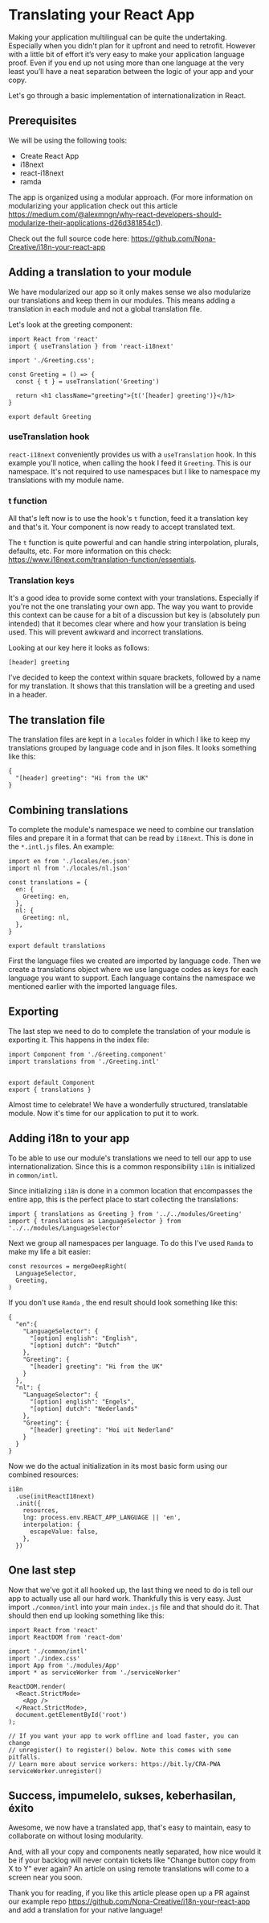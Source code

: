 Translating your React App
===

Making your application multilingual can be quite the undertaking. Especially when you didn't plan for it upfront and need to retrofit.
However with a little bit of effort it’s very easy to make your application language proof. Even if you end up not using more than one language at the very least you’ll have a neat separation between the logic of your app and your copy.

Let's go through a basic implementation of internationalization in React.

## Prerequisites
We will be using the following tools:
- Create React App
- i18next
- react-i18next
- ramda

The app is organized using a modular approach. (For more information on modularizing your application check out this article https://medium.com/@alexmngn/why-react-developers-should-modularize-their-applications-d26d381854c1).

Check out the full source code here: https://github.com/Nona-Creative/i18n-your-react-app

## Adding a translation to your module
We have modularized our app so it only makes sense we also modularize our translations and keep them in our modules. This means adding a translation in each module and not a global translation file.

Let's look at the greeting component:
```
import React from 'react'
import { useTranslation } from 'react-i18next'

import './Greeting.css';

const Greeting = () => {
  const { t } = useTranslation('Greeting')
  
  return <h1 className="greeting">{t('[header] greeting')}</h1>
}

export default Greeting
```

### useTranslation hook
`react-i18next` conveniently provides us with a `useTranslation` hook. In this example you'll notice, when calling the hook I feed it `Greeting`. This is our namespace. It's not required to use namespaces but I like to namespace my translations with my module name.

### t function
All that's left now is to use the hook's `t` function, feed it a translation key and that's it. Your component is now ready to accept translated text.

The `t` function is quite powerful and can handle string interpolation, plurals, defaults, etc. For more information on this check: https://www.i18next.com/translation-function/essentials.

### Translation keys
It's a good idea to provide some context with your translations. Especially if you're not the one translating your own app. The way you want to provide this context can be cause for a bit of a discussion but key is (absolutely pun intended) that it becomes clear where and how your translation is being used. This will prevent awkward and incorrect translations.

Looking at our key here it looks as follows: 
```
[header] greeting
```

I've decided to keep the context within square brackets, followed by a name for my translation.
It shows that this translation will be a greeting and used in a header.

## The translation file
The translation files are kept in a `locales` folder in which I like to keep my translations grouped by language code and in json files. It looks something like this:

```
{
  "[header] greeting": "Hi from the UK"
}
```

## Combining translations
To complete the module's namespace we need to combine our translation files and prepare it in a format that can be read by `i18next`. This is done in the `*.intl.js` files. 
An example:

```
import en from './locales/en.json'
import nl from './locales/nl.json'

const translations = {
  en: {
    Greeting: en,
  },
  nl: {
    Greeting: nl,
  },
}

export default translations
```

First the language files we created are imported by language code. Then we create a translations object where we use language codes as keys for each language you want to support. Each language contains the namespace we mentioned earlier with the imported language files.


## Exporting 
The last step we need to do to complete the translation of your module is exporting it. This happens in the index file:

```
import Component from './Greeting.component'
import translations from './Greeting.intl'


export default Component
export { translations }
```

Almost time to celebrate! We have a wonderfully structured, translatable module. Now it's time for our application to put it to work.

## Adding i18n to your app
To be able to use our module's translations we need to tell our app to use internationalization. Since this is a common responsibility `i18n` is initialized in `common/intl`.

Since initializing `i18n` is done in a common location that encompasses the entire app, this is the perfect place to start collecting the translations:

```
import { translations as Greeting } from '../../modules/Greeting'
import { translations as LanguageSelector } from '../../modules/LanguageSelector'
```

Next we group all namespaces per language. To do this I've used `Ramda` to make my life a bit easier:

```
const resources = mergeDeepRight(
  LanguageSelector,
  Greeting,
)
```

If you don't use `Ramda` , the end result should look something like this:
```
{
  "en":{
    "LanguageSelector": {
      "[option] english": "English",
      "[option] dutch": "Dutch"
    },
    "Greeting": {
      "[header] greeting": "Hi from the UK"
    }
  },
  "nl": {
    "LanguageSelector": {
      "[option] english": "Engels",
      "[option] dutch": "Nederlands"
    },
    "Greeting": {
      "[header] greeting": "Hoi uit Nederland"
    }
  }
}
```

Now we do the actual initialization in its most basic form using our combined resources:

```
i18n
  .use(initReactI18next)
  .init({
    resources,
    lng: process.env.REACT_APP_LANGUAGE || 'en',
    interpolation: {
      escapeValue: false,
    },
  })
```

## One last step
Now that we've got it all hooked up, the last thing we need to do is tell our app to actually use all our hard work. Thankfully this is very easy. Just import `./common/intl` into your main `index.js` file and that should do it. That should then end up looking something like this:

```
import React from 'react'
import ReactDOM from 'react-dom'

import './common/intl'
import './index.css'
import App from './modules/App'
import * as serviceWorker from './serviceWorker'

ReactDOM.render(
  <React.StrictMode>
    <App />
  </React.StrictMode>,
  document.getElementById('root')
);

// If you want your app to work offline and load faster, you can change
// unregister() to register() below. Note this comes with some pitfalls.
// Learn more about service workers: https://bit.ly/CRA-PWA
serviceWorker.unregister()
```

## Success, impumelelo, sukses, keberhasilan, éxito
Awesome, we now have a translated app, that's easy to maintain, easy to collaborate on without losing modularity.

And, with all your copy and components neatly separated, how nice would it be if your backlog will never contain tickets like "Change button copy from X to Y" ever again? An article on using remote translations will come to a screen near you soon.

Thank you for reading, if you like this article please open up a PR against our example repo https://github.com/Nona-Creative/i18n-your-react-app and add a translation for your native language!